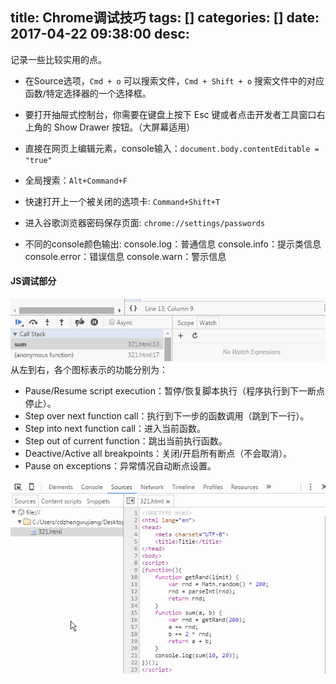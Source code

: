 title: Chrome调试技巧
tags: []
categories: []
date: 2017-04-22 09:38:00
desc:
---

记录一些比较实用的点。
<!-- more -->

- 在Source选项，`Cmd + o` 可以搜索文件，`Cmd + Shift + o` 
搜索文件中的对应函数/特定选择器的一个选择框。

- 要打开抽屉式控制台，你需要在键盘上按下 Esc 键或者点击开发者工具窗口右上角的 Show Drawer 按钮。（大屏幕适用）

- 直接在网页上编辑元素，console输入：`document.body.contentEditable = "true"`

- 全局搜索：`Alt+Command+F`

- 快速打开上一个被关闭的选项卡: `Command+Shift+T`

- 进入谷歌浏览器密码保存页面: `chrome://settings/passwords`

- 不同的console颜色输出:
console.log：普通信息
console.info：提示类信息
console.error：错误信息
console.warn：警示信息

#### JS调试部分

<img src="/img/chromeTips/1.gif" alt="">
从左到右，各个图标表示的功能分别为：

- Pause/Resume script execution：暂停/恢复脚本执行（程序执行到下一断点停止）。
- Step over next function call：执行到下一步的函数调用（跳到下一行）。
- Step into next function call：进入当前函数。
- Step out of current function：跳出当前执行函数。
- Deactive/Active all breakpoints：关闭/开启所有断点（不会取消）。
- Pause on exceptions：异常情况自动断点设置。

<img src="/img/chromeTips/2.gif" alt="">